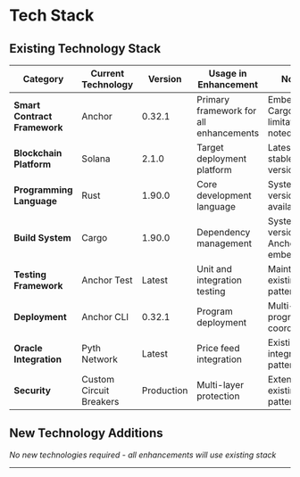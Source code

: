 # Tech Stack

## Existing Technology Stack

| Category | Current Technology | Version | Usage in Enhancement | Notes |
|----------|-------------------|---------|---------------------|-------|
| **Smart Contract Framework** | Anchor | 0.32.1 | Primary framework for all enhancements | Embedded Cargo limitation noted |
| **Blockchain Platform** | Solana | 2.1.0 | Target deployment platform | Latest stable version |
| **Programming Language** | Rust | 1.90.0 | Core development language | System version available |
| **Build System** | Cargo | 1.90.0 | Dependency management | System version vs Anchor embedded |
| **Testing Framework** | Anchor Test | Latest | Unit and integration testing | Maintain existing patterns |
| **Deployment** | Anchor CLI | 0.32.1 | Program deployment | Multi-program coordination |
| **Oracle Integration** | Pyth Network | Latest | Price feed integration | Existing integration patterns |
| **Security** | Custom Circuit Breakers | Production | Multi-layer protection | Extend existing patterns |

## New Technology Additions

*No new technologies required - all enhancements will use existing stack*

---
